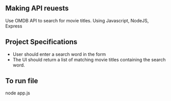 ## Making API reuests

Use OMDB API to search for movie titles. 
Using Javascript, NodeJS, Express


## Project Specifications

- User should enter a search word in the form
- The UI should return a list of matching movie titles containing the search word. 


## To run file
node app.js

